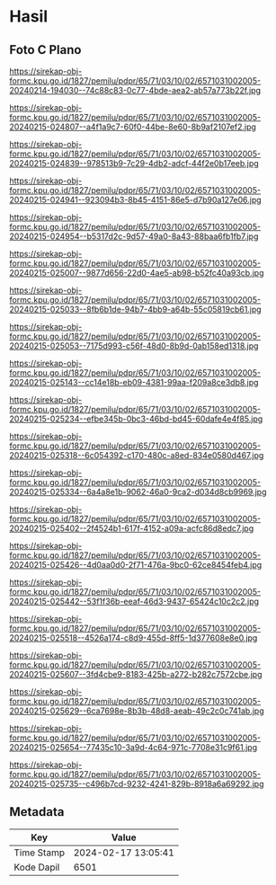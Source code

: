 # Hasil

## Foto C Plano

https://sirekap-obj-formc.kpu.go.id/1827/pemilu/pdpr/65/71/03/10/02/6571031002005-20240214-194030--74c88c83-0c77-4bde-aea2-ab57a773b22f.jpg

https://sirekap-obj-formc.kpu.go.id/1827/pemilu/pdpr/65/71/03/10/02/6571031002005-20240215-024807--a4f1a9c7-60f0-44be-8e60-8b9af2107ef2.jpg

https://sirekap-obj-formc.kpu.go.id/1827/pemilu/pdpr/65/71/03/10/02/6571031002005-20240215-024839--978513b9-7c29-4db2-adcf-44f2e0b17eeb.jpg

https://sirekap-obj-formc.kpu.go.id/1827/pemilu/pdpr/65/71/03/10/02/6571031002005-20240215-024941--923094b3-8b45-4151-86e5-d7b90a127e06.jpg

https://sirekap-obj-formc.kpu.go.id/1827/pemilu/pdpr/65/71/03/10/02/6571031002005-20240215-024954--b5317d2c-9d57-49a0-8a43-88baa6fb1fb7.jpg

https://sirekap-obj-formc.kpu.go.id/1827/pemilu/pdpr/65/71/03/10/02/6571031002005-20240215-025007--9877d656-22d0-4ae5-ab98-b52fc40a93cb.jpg

https://sirekap-obj-formc.kpu.go.id/1827/pemilu/pdpr/65/71/03/10/02/6571031002005-20240215-025033--8fb6b1de-94b7-4bb9-a64b-55c05819cb61.jpg

https://sirekap-obj-formc.kpu.go.id/1827/pemilu/pdpr/65/71/03/10/02/6571031002005-20240215-025053--7175d993-c56f-48d0-8b9d-0ab158ed1318.jpg

https://sirekap-obj-formc.kpu.go.id/1827/pemilu/pdpr/65/71/03/10/02/6571031002005-20240215-025143--cc14e18b-eb09-4381-99aa-f209a8ce3db8.jpg

https://sirekap-obj-formc.kpu.go.id/1827/pemilu/pdpr/65/71/03/10/02/6571031002005-20240215-025234--efbe345b-0bc3-46bd-bd45-60dafe4e4f85.jpg

https://sirekap-obj-formc.kpu.go.id/1827/pemilu/pdpr/65/71/03/10/02/6571031002005-20240215-025318--6c054392-c170-480c-a8ed-834e0580d467.jpg

https://sirekap-obj-formc.kpu.go.id/1827/pemilu/pdpr/65/71/03/10/02/6571031002005-20240215-025334--6a4a8e1b-9062-46a0-9ca2-d034d8cb9969.jpg

https://sirekap-obj-formc.kpu.go.id/1827/pemilu/pdpr/65/71/03/10/02/6571031002005-20240215-025402--2f4524b1-617f-4152-a09a-acfc86d8edc7.jpg

https://sirekap-obj-formc.kpu.go.id/1827/pemilu/pdpr/65/71/03/10/02/6571031002005-20240215-025426--4d0aa0d0-2f71-476a-9bc0-62ce8454feb4.jpg

https://sirekap-obj-formc.kpu.go.id/1827/pemilu/pdpr/65/71/03/10/02/6571031002005-20240215-025442--53f1f36b-eeaf-46d3-9437-65424c10c2c2.jpg

https://sirekap-obj-formc.kpu.go.id/1827/pemilu/pdpr/65/71/03/10/02/6571031002005-20240215-025518--4526a174-c8d9-455d-8ff5-1d377608e8e0.jpg

https://sirekap-obj-formc.kpu.go.id/1827/pemilu/pdpr/65/71/03/10/02/6571031002005-20240215-025607--3fd4cbe9-8183-425b-a272-b282c7572cbe.jpg

https://sirekap-obj-formc.kpu.go.id/1827/pemilu/pdpr/65/71/03/10/02/6571031002005-20240215-025629--6ca7698e-8b3b-48d8-aeab-49c2c0c741ab.jpg

https://sirekap-obj-formc.kpu.go.id/1827/pemilu/pdpr/65/71/03/10/02/6571031002005-20240215-025654--77435c10-3a9d-4c64-971c-7708e31c9f61.jpg

https://sirekap-obj-formc.kpu.go.id/1827/pemilu/pdpr/65/71/03/10/02/6571031002005-20240215-025735--c496b7cd-9232-4241-829b-8918a6a69292.jpg


## Metadata

| Key        | Value               |
| ---------- | ------------------- |
| Time Stamp | 2024-02-17 13:05:41 |
| Kode Dapil | 6501                |



